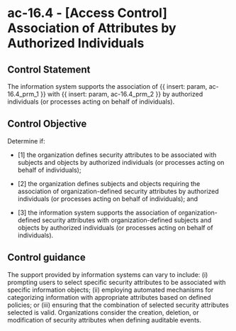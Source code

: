 # ac-16.4 - \[Access Control\] Association of Attributes by Authorized Individuals

## Control Statement

The information system supports the association of {{ insert: param, ac-16.4_prm_1 }} with {{ insert: param, ac-16.4_prm_2 }} by authorized individuals (or processes acting on behalf of individuals).

## Control Objective

Determine if:

- \[1\] the organization defines security attributes to be associated with subjects and objects by authorized individuals (or processes acting on behalf of individuals);

- \[2\] the organization defines subjects and objects requiring the association of organization-defined security attributes by authorized individuals (or processes acting on behalf of individuals); and

- \[3\] the information system supports the association of organization-defined security attributes with organization-defined subjects and objects by authorized individuals (or processes acting on behalf of individuals).

## Control guidance

The support provided by information systems can vary to include: (i) prompting users to select specific security attributes to be associated with specific information objects; (ii) employing automated mechanisms for categorizing information with appropriate attributes based on defined policies; or (iii) ensuring that the combination of selected security attributes selected is valid. Organizations consider the creation, deletion, or modification of security attributes when defining auditable events.
